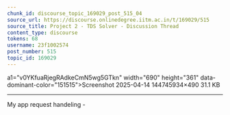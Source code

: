 ```yaml
---
chunk_id: discourse_topic_169029_post_515_04
source_url: https://discourse.onlinedegree.iitm.ac.in/t/169029/515
source_title: Project 2 - TDS Solver - Discussion Thread
content_type: discourse
tokens: 68
username: 23f1002574
post_number: 515
topic_id: 169029
---
```


a1="v0YKfuaRjegRAdkeCmN5wg5GTkn" width="690" height="361" data-dominant-color="151515">Screenshot 2025-04-14 144745934×490 31.1 KB

---

My app request handeling -

